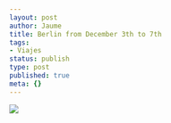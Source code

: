 ```yaml
---
layout: post
author: Jaume
title: Berlin from December 3th to 7th
tags:
- Viajes
status: publish
type: post
published: true
meta: {}
---
```

<img src="http://maps.googleapis.com/maps/api/staticmap?size=353x300&zoom=3&maptype=roadmap%5C&markers=size:mid%7Ccolor:red%7Clabel:1%7Cberlin&sensor=false"/>
